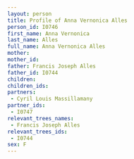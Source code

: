 ```yaml
---
layout: person
title: Profile of Anna Vernonica Alles
person_id: I0746
first_name: Anna Vernonica
last_name: Alles
full_name: Anna Vernonica Alles
mother: 
mother_id: 
father: Francis Joseph Alles
father_id: I0744
children:
children_ids:
partners:
 - Cyril Louis Massillamany
partner_ids:
 - I0747
relevant_trees_names:
 - Francis Joseph Alles
relevant_trees_ids:
 - I0744
sex: F
---
```


